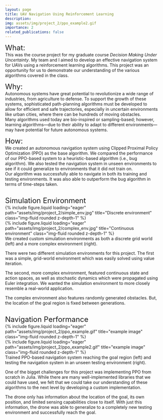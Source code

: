 ```yaml
---
layout: page
title: UAV Navigation Using Reinforcement Learning
description: 
img: assets/img/project_2/ppo_example2.gif
importance: 2
related_publications: false
---
```


<p>
    <span style="font-size: 24px">What: </span>
        <br>This was the course project for my graduate course <i>Decision Making Under Uncertainty</i>. 
        My team and I aimed to develop an effective navigation system for UAVs using a reinforcement learning algorithms.
        This project was an opportunity for us to demonstrate our understanding of the various algorithms covered in the class. 
</p>

<p>
    <span style="font-size: 24px">Why: </span>
        <br><span>
            Autonomous systems have great potential to revolutionize a wide range of industries, from agriculture to defense. 
            To support the growth of these systems, sophisticated path-planning algorithms must be developed to allow for efficient and safe trajectories, especially in uncertain environments like urban cities, where there can be hundreds of moving obstacles. 
        </span>
        <br><span class="line-space">
            Many algorithms used today are bio-inspired or sampling-based; however, learning algorithms&mdash;due to their ability to adapt to different environments&mdash;may have potential for future autonomous systems.
        </span>
</p>

<p>
    <span style="font-size: 24px">How: </span>
        <br><span>
            We created an autonomous navigation system using Clipped Proximal Policy Optimization (PPO) as the base algorithm. We compared the performance of our PPO-based system to a heuristic-based algorithm (i.e., bug algorithm). We also tested the navigation system in unseen environments to see if it could generalize to environments that it did not train on.
        </span>
        <br><span class="line-space">
            Our algorithm was successfully able to navigate in both its training and testing environments. It was also able to outperform the bug algorithm in terms of time-steps taken.
        </span>
</p>

<br>
<span style="font-size: 24px">Simulation Environment</span>
<div class="row">
    <div class="col-sm mt-3 mt-md-0">
        {% include figure.liquid loading="eager" path="assets/img/project_2/simple_env.jpg" title="Discrete environment" class="img-fluid rounded z-depth-1" %}
    </div>
    <div class="col-sm mt-3 mt-md-0">
        {% include figure.liquid loading="eager" path="assets/img/project_2/complex_env.jpg" title="Continuous environment" class="img-fluid rounded z-depth-1" %}
    </div>
</div>
<div class="caption">
    We created custom simulation environments as both a discrete grid world (left) and a more complex environment (right). 
</div>

There were two different simulation environments for this project. The first was a simple, grid-world environment which was easily solved using value iteration. 

The second, more complex environment, featured continuous state and action spaces, as well as stochastic dynamics which were propagated using Euler integration. We wanted the simulation environment to more closely resemble a real-world application.

The complex environment also features randomly generated obstacles. But, the location of the goal region is fixed between generations. 


<br>
<span style="font-size: 24px">Navigation Performance</span>
<div class="row justify-content-sm-center">
    <div class="col-sm-6 mt-3 mt-md-0">
        {% include figure.liquid loading="eager" path="assets/img/project_2/ppo_example.gif" title="example image" class="img-fluid rounded z-depth-1" %}
    </div>
    <div class="col-sm-6 mt-3 mt-md-0">
        {% include figure.liquid loading="eager" path="assets/img/project_2/ppo_example2.gif" title="example image" class="img-fluid rounded z-depth-1" %}
    </div>
</div>
<div class="caption">
    Trained PPO-based navigation system reaching the goal region (left) and testing the navigation system in an unseen testing environment (right).
</div>

One of the bigget challenges for this project was implementing PPO from scratch in Julia. While there are many well-implemented libraries that we could have used, we felt that we could take our understanding of these algorithms to the next level by developing a custom implementation. 

The drone only has information about the location of the goal, its own position, and limited sensing capabilities close to itself. With just this information, the drone was able to generalize to a completely new testing environment and successfully reach the goal. 



